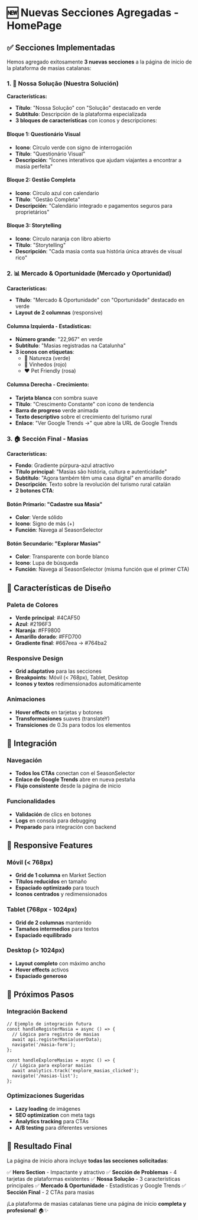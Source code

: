 # 🆕 Nuevas Secciones Agregadas - HomePage

## ✅ Secciones Implementadas

Hemos agregado exitosamente **3 nuevas secciones** a la página de inicio de la plataforma de masias catalanas:

### 1. 🎯 Nossa Solução (Nuestra Solución)

**Características:**
- **Título**: "Nossa Solução" con "Solução" destacado en verde
- **Subtítulo**: Descripción de la plataforma especializada
- **3 bloques de características** con iconos y descripciones:

#### Bloque 1: Questionário Visual
- **Icono**: Círculo verde con signo de interrogación
- **Título**: "Questionário Visual"
- **Descripción**: "Ícones interativos que ajudam viajantes a encontrar a masia perfeita"

#### Bloque 2: Gestão Completa
- **Icono**: Círculo azul con calendario
- **Título**: "Gestão Completa"
- **Descripción**: "Calendário integrado e pagamentos seguros para proprietários"

#### Bloque 3: Storytelling
- **Icono**: Círculo naranja con libro abierto
- **Título**: "Storytelling"
- **Descripción**: "Cada masia conta sua história única através de visual rico"

### 2. 📊 Mercado & Oportunidade (Mercado y Oportunidad)

**Características:**
- **Título**: "Mercado & Oportunidade" con "Oportunidade" destacado en verde
- **Layout de 2 columnas** (responsive)

#### Columna Izquierda - Estadísticas:
- **Número grande**: "22,967" en verde
- **Subtítulo**: "Masias registradas na Catalunha"
- **3 iconos con etiquetas**:
  - 🌲 Natureza (verde)
  - 🍷 Vinhedos (rojo)
  - ❤️ Pet Friendly (rosa)

#### Columna Derecha - Crecimiento:
- **Tarjeta blanca** con sombra suave
- **Título**: "Crescimento Constante" con icono de tendencia
- **Barra de progreso** verde animada
- **Texto descriptivo** sobre el crecimiento del turismo rural
- **Enlace**: "Ver Google Trends →" que abre la URL de Google Trends

### 3. 🏠 Sección Final - Masias

**Características:**
- **Fondo**: Gradiente púrpura-azul atractivo
- **Título principal**: "Masias são história, cultura e autenticidade"
- **Subtítulo**: "Agora também têm uma casa digital" en amarillo dorado
- **Descripción**: Texto sobre la revolución del turismo rural catalán
- **2 botones CTA**:

#### Botón Primario: "Cadastre sua Masia"
- **Color**: Verde sólido
- **Icono**: Signo de más (+)
- **Función**: Navega al SeasonSelector

#### Botón Secundario: "Explorar Masias"
- **Color**: Transparente con borde blanco
- **Icono**: Lupa de búsqueda
- **Función**: Navega al SeasonSelector (misma función que el primer CTA)

## 🎨 Características de Diseño

### Paleta de Colores
- **Verde principal**: #4CAF50
- **Azul**: #2196F3
- **Naranja**: #FF9800
- **Amarillo dorado**: #FFD700
- **Gradiente final**: #667eea → #764ba2

### Responsive Design
- **Grid adaptativo** para las secciones
- **Breakpoints**: Móvil (< 768px), Tablet, Desktop
- **Iconos y textos** redimensionados automáticamente

### Animaciones
- **Hover effects** en tarjetas y botones
- **Transformaciones** suaves (translateY)
- **Transiciones** de 0.3s para todos los elementos

## 🔗 Integración

### Navegación
- **Todos los CTAs** conectan con el SeasonSelector
- **Enlace de Google Trends** abre en nueva pestaña
- **Flujo consistente** desde la página de inicio

### Funcionalidades
- **Validación** de clics en botones
- **Logs** en consola para debugging
- **Preparado** para integración con backend

## 📱 Responsive Features

### Móvil (< 768px)
- **Grid de 1 columna** en Market Section
- **Títulos reducidos** en tamaño
- **Espaciado optimizado** para touch
- **Iconos centrados** y redimensionados

### Tablet (768px - 1024px)
- **Grid de 2 columnas** mantenido
- **Tamaños intermedios** para textos
- **Espaciado equilibrado**

### Desktop (> 1024px)
- **Layout completo** con máximo ancho
- **Hover effects** activos
- **Espaciado generoso**

## 🚀 Próximos Pasos

### Integración Backend
```tsx
// Ejemplo de integración futura
const handleRegisterMasia = async () => {
  // Lógica para registro de masias
  await api.registerMasia(userData);
  navigate('/masia-form');
};

const handleExploreMasias = async () => {
  // Lógica para explorar masias
  await analytics.track('explore_masias_clicked');
  navigate('/masias-list');
};
```

### Optimizaciones Sugeridas
- **Lazy loading** de imágenes
- **SEO optimization** con meta tags
- **Analytics tracking** para CTAs
- **A/B testing** para diferentes versiones

## 🎉 Resultado Final

La página de inicio ahora incluye **todas las secciones solicitadas**:

✅ **Hero Section** - Impactante y atractivo
✅ **Sección de Problemas** - 4 tarjetas de plataformas existentes
✅ **Nossa Solução** - 3 características principales
✅ **Mercado & Oportunidade** - Estadísticas y Google Trends
✅ **Sección Final** - 2 CTAs para masias

¡La plataforma de masias catalanas tiene una página de inicio **completa y profesional**! 🏠✨
